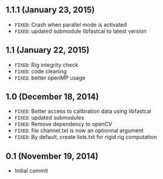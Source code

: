 ## 1.1.1 (January 23, 2015)
- `FIXED`: Crash when parallel mode is activated
- `FIXED`: updated submodule libfastcal to latest version

## 1.1 (January 22, 2015)
- `FIXED`: Rig integrity check
- `FIXED`: code cleaning
- `FIXED`: better openMP usage

## 1.0 (December 18, 2014)
- `FIXED`: Better access to calibration data using libfastcal
- `FIXED`: updated submodules
- `FIXED`: Remove dependency to openCV
- `FIXED`: file channel.txt is now an optionnal argument
- `FIXED`: By default, create lists.txt for rigid rig computation

## 0.1 (November 19, 2014)
- Initial commit
